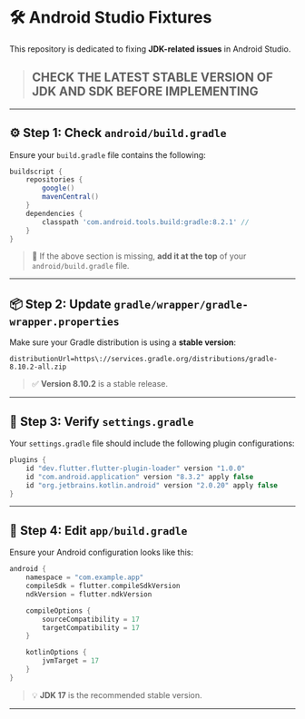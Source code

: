 # 🛠️ Android Studio Fixtures

This repository is dedicated to fixing **JDK-related issues** in Android Studio.
> ## CHECK THE LATEST STABLE VERSION OF JDK AND SDK BEFORE IMPLEMENTING

---

## ⚙️ Step 1: Check `android/build.gradle`

Ensure your `build.gradle` file contains the following:

```gradle
buildscript {
    repositories {
        google()
        mavenCentral()
    }
    dependencies {
        classpath 'com.android.tools.build:gradle:8.2.1' // 
    }
}
```

> 🔹 If the above section is missing, **add it at the top** of your `android/build.gradle` file.

---

## 📦 Step 2: Update `gradle/wrapper/gradle-wrapper.properties`

Make sure your Gradle distribution is using a **stable version**:

```properties
distributionUrl=https\://services.gradle.org/distributions/gradle-8.10.2-all.zip
```

> ✅ **Version 8.10.2** is a stable release.

---

## 🧩 Step 3: Verify `settings.gradle`

Your `settings.gradle` file should include the following plugin configurations:

```gradle
plugins {
    id "dev.flutter.flutter-plugin-loader" version "1.0.0"
    id "com.android.application" version "8.3.2" apply false
    id "org.jetbrains.kotlin.android" version "2.0.20" apply false
}
```

---

## 📁 Step 4: Edit `app/build.gradle`

Ensure your Android configuration looks like this:

```gradle
android {
    namespace = "com.example.app"
    compileSdk = flutter.compileSdkVersion
    ndkVersion = flutter.ndkVersion

    compileOptions {
        sourceCompatibility = 17
        targetCompatibility = 17
    }

    kotlinOptions {
        jvmTarget = 17
    }
}
```

> 💡 **JDK 17** is the recommended stable version.

---

